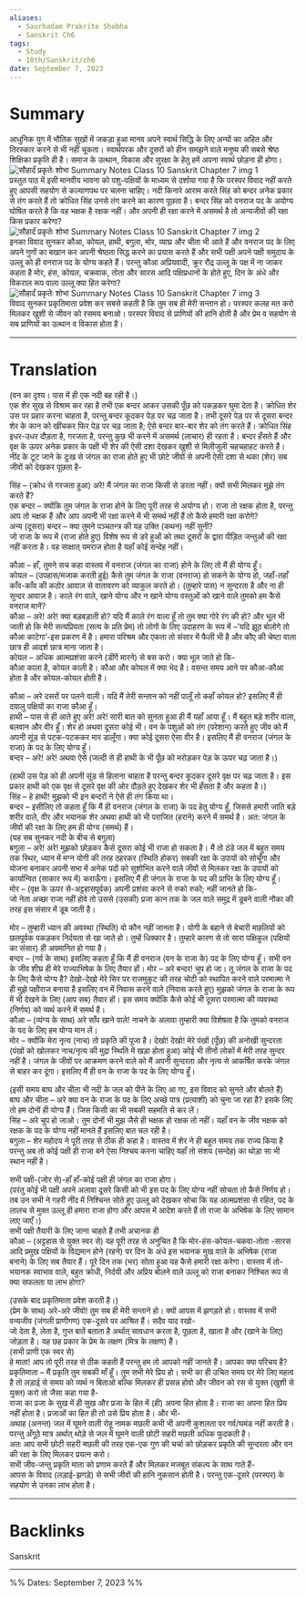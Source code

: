 ```yaml
---
aliases:
  - Saurhadam Prakrite Shobha
  - Sanskrit Ch6
tags:
  - Study
  - 10th/Sanskrit/ch6
date: September 7, 2023
---
```

# Summary
आधुनिक युग में भौतिक सुखों में जकड़ा हुआ मानव अपने स्वार्थ सिद्धि के लिए अन्यों का अहित और तिरस्कार करने से भी नहीं चूकता। स्वार्थपरक और दूसरों को हीन समझने वाले मनुष्य की सबसे श्रेष्ठ शिक्षिका प्रकृति ही है। समाज के उत्थान, विकास और सुरक्षा के हेतु हमें अपना स्वार्थ छोड़ना ही होगा।  
![सौहार्दं प्रकृतेः शोभा Summary Notes Class 10 Sanskrit Chapter 7 img 1](https://www.learninsta.com/wp-content/uploads/2021/04/%E0%A4%B8%E0%A5%8C%E0%A4%B9%E0%A4%BE%E0%A4%B0%E0%A5%8D%E0%A4%A6%E0%A4%82-%E0%A4%AA%E0%A5%8D%E0%A4%B0%E0%A4%95%E0%A5%83%E0%A4%A4%E0%A5%87%E0%A4%83-%E0%A4%B6%E0%A5%8B%E0%A4%AD%E0%A4%BE-Summary-Notes-Class-10-Sanskrit-Chapter-7-img-1.png)  
प्रस्तुत पाठ में इसी मानवीय भावना को पशु-पक्षियों के माध्यम से दर्शाया गया है कि परस्पर विवाद नहीं करते हुए आपसी सहयोग से कल्याणपथ पर चलना चाहिए। नदी किनारे आराम करते सिंह को बन्दर अनेक प्रकार से तंग करते हैं तो क्रोधित सिंह उनसे तंग करने का कारण पूछता है। बन्दर सिंह को वनराज पद के अयोग्य घोषित करते है कि वह भक्षक है रक्षक नहीं। और अपनी ही रक्षा करने में असमर्थ है तो अन्यजीवों की रक्षा किस प्रकार करेगा?  
![सौहार्दं प्रकृतेः शोभा Summary Notes Class 10 Sanskrit Chapter 7 img 2](https://www.learninsta.com/wp-content/uploads/2021/04/%E0%A4%B8%E0%A5%8C%E0%A4%B9%E0%A4%BE%E0%A4%B0%E0%A5%8D%E0%A4%A6%E0%A4%82-%E0%A4%AA%E0%A5%8D%E0%A4%B0%E0%A4%95%E0%A5%83%E0%A4%A4%E0%A5%87%E0%A4%83-%E0%A4%B6%E0%A5%8B%E0%A4%AD%E0%A4%BE-Summary-Notes-Class-10-Sanskrit-Chapter-7-img-2.png)  
इनका विवाद सुनकर कौआ, कोयल, हाथी, बगुला, मोर, व्याघ्र और चीता भी आते हैं और वनराज पद के लिए अपने गुणों का बखान कर अपनी श्रेष्ठता सिद्ध करने का प्रयास करते हैं और सभी पक्षी अपने पक्षी समुदाय के उल्लू को ही वनराज पद के योग्य कहते हैं। परन्तु कौआ अप्रियवादी, क्रूर रौद्र उल्लू के पक्ष में ना जाकर कहता है मोर, हंस, कोयल, चक्रवाक, तोता और सारस आदि पक्षिप्रधानों के होते हुए, दिन के अंधे और विकराल रूप वाला उल्लू क्या हित करेगा?  
![सौहार्दं प्रकृतेः शोभा Summary Notes Class 10 Sanskrit Chapter 7 img 3](https://www.learninsta.com/wp-content/uploads/2021/04/%E0%A4%B8%E0%A5%8C%E0%A4%B9%E0%A4%BE%E0%A4%B0%E0%A5%8D%E0%A4%A6%E0%A4%82-%E0%A4%AA%E0%A5%8D%E0%A4%B0%E0%A4%95%E0%A5%83%E0%A4%A4%E0%A5%87%E0%A4%83-%E0%A4%B6%E0%A5%8B%E0%A4%AD%E0%A4%BE-Summary-Notes-Class-10-Sanskrit-Chapter-7-img-3.png)  
विवाद सुनकर प्रकृतिमाता प्रवेश कर सबसे कहती है कि तुम सब ही मेरी सन्तान हो। परस्पर कलह मत करो मिलकर खुशी से जीवन को रसमय बनाओ। परस्पर विवाद से प्राणियों की हानि होती है और प्रेम व सहयोग से सब प्राणियों का उत्थान व विकास होता है।

---
# Translation
(वन का दृश्य। पास में ही एक नदी बह रही है।)  
एक शेर सुख से विश्राम कर रहा है तभी एक बन्दर आकर उसकी पूँछ को पकड़कर घुमा देता है। क्रोधित शेर उस पर प्रहार करना चाहता है, परन्तु बन्दर कूदकर पेड़ पर चढ़ जाता है। तभी दूसरे पेड़ पर से दूसरा बन्दर शेर के कान को खींचकर फिर पेड़ पर चढ़ जाता है; ऐसे बन्दर बार-बार शेर को तंग करते हैं। क्रोधित सिंह इधर-उधर दौड़ता है, गरजता है, परन्तु कुछ भी करने में असमर्थ (लाचार) ही रहता है। बन्दर हँसते हैं और वृक्ष के ऊपर अनेक प्रकार के पक्षी भी शेर की ऐसी दशा देखकर खुशी से मिलीजुली चहचहाहट करते हैं।  
नींद के टूट जाने के दुःख से जंगल का राजा होते हुए भी छोटे जीवों से अपनी ऐसी दशा से थका (शेर) सब जीवों को देखकर पूछता है-

सिंह – (क्रोध से गरजता हुआ) अरे! मैं जंगल का राजा किसी से डरता नहीं। क्यों सभी मिलकर मुझे तंग करते हैं?  
एक बन्दर – क्योंकि तुम जंगल के राजा होने के लिए पूरी तरह से अयोग्य हो। राजा तो रक्षक होता है, परन्तु आप तो भक्षक हैं और आप अपनी भी रक्षा करने में भी समर्थ नहीं हैं तो कैसे हमारी रक्षा करोगे?  
अन्य (दूसरा) बन्दर – क्या तुमने पञ्चतन्त्र की यह उक्ति (कथन) नहीं सुनी?  
जो राजा के रूप में (राजा होते हुए) विशेष रूप से डरे हुओं को तथा दूसरों के द्वारा पीड़ित जन्तुओं की रक्षा नहीं करता है। वह साक्षात् यमराज होता है यहाँ कोई सन्देह नहीं। 

कौआ – हाँ, तुमने सच कहा वास्तव में वनराज (जंगल का राजा) होने के लिए तो मैं ही योग्य हूँ।  
कोयल – (उपहास/मजाक करती हुई) कैसे तुम जंगल के राजा (वनराज) हो सकने के योग्य हो, जहाँ-तहाँ काँव-काँव की कठोर आवाज़ से वातावरण को व्याकुल करते हो। (तुम्हारे पास) न सुन्दरता है और ना ही सुन्दर आवाज़ है। काले रंग वाले, खाने योग्य और न खाने योग्य वस्तुओं को खाने वाले तुमको हम कैसे वनराज मानें?  
कौआ – अरे! अरे! क्या बड़बड़ाती हो? यदि मैं काले रंग वाला हूँ तो तुम क्या गोरे रंग की हो? और भूल भी जाती हो कि मेरी सत्यप्रियता (सत्य के प्रति प्रेम) तो लोगों के लिए उदाहरण के रूप में –’यदि झूठ बोलोगे तो कौआ काटेगा’-इस प्रकरण में है। हमारा परिश्रम और एकता तो संसार में फैली भी है और कौए की चेष्टा वाला छात्र ही आदर्श छात्र माना जाता है।  
कोयल – अधिक आत्मप्रशंसा करने (डींगें मारने) से बस करो। क्या भूल जाते हो कि-  
कौआ काला है, कोयल काली है। कौआ और कोयल में क्या भेद है। वसन्त समय आने पर कौआ-कौआ होता है और कोयल-कोयल होती है।

कौआ – अरे दसरों पर पलने वाली। यदि मैं तेरी सन्तान को नहीं पालूँ तो कहाँ कोयल हो? इसलिए मैं ही दयालु पक्षियों का राजा कौआ हूँ।  
हाथी – पास से ही आते हुए अरे! अरे! सारी बात को सुनता हुआ ही मैं यहाँ आया हूँ। मैं बहुत बड़े शरीर वाला, बलवान और वीर हूँ। शेर हो अथवा दूसरा कोई भी। वन के पशुओं को तंग (परेशान) करते हुए जीव को मैं अपनी सूंड से पटक-पटककर मार डालूँगा। क्या कोई दूसरा ऐसा वीर है। इसलिए मैं ही वनराज (जंगल के  
राजा) के पद के लिए योग्य हूँ।  
बन्दर – अरे! अरे! अथवा ऐसे (जल्दी से ही हाथी के भी पूँछ को मरोड़कर पेड़ के ऊपर चढ़ जाता है।)

(हाथी उस पेड़ को ही अपनी सूंड से हिलाना चाहता है परन्तु बन्दर कूदकर दूसरे वृक्ष पर चढ़ जाता है। इस प्रकार हाथी को एक वृक्ष से दूसरे वृक्ष की ओर दौड़ते हुए देखकर शेर भी हँसता है और कहता है।)  
सिंह – हे हाथी! मुझको भी इन बन्दरों ने ऐसे ही तंग किया था।  
बन्दर – इसीलिए तो कहता हूँ कि मैं ही वनराज (जंगल के राजा) के पद हेतु योग्य हूँ, जिससे हमारी जाति बड़े शरीर वाले, वीर और भयानक शेर अथवा हाथी को भी पराजित (हराने) करने में समर्थ है। अत: जंगल के जीवों की रक्षा के लिए हम ही योग्य (समर्थ) हैं।  
(यह सब सुनकर नदी के बीच से बगुला)  
बगुला – अरे! अरे! मुझको छोड़कर कैसे दूसरा कोई भी राजा हो सकता है। मैं तो ठंडे जल में बहुत समय तक स्थिर, ध्यान में मग्न योगी की तरह ठहरकर (स्थिति होकर) सबकी रक्षा के उपायों को सोचूँगा और योजना बनाकर अपनी सभा में अनेक पदों को सुशोभित करने वाले जीवों से मिलकर रक्षा के उपायों को कार्यान्वित (साकार रूप में) कराऊँगा। इसलिए मैं ही जंगल के राजा के पद की प्राप्ति के लिए योग्य हूँ।  
मोर – (वृक्ष के ऊपर से-अट्टहासपूर्वक) अपनी प्रशंसा करने से रुको रुको; नहीं जानते हो कि-  
जो नेता अच्छा राजा नहीं होवे तो उससे (उसकी) प्रजा कान तक के जल वाले समुद्र में डूबने वाली नौका की तरह इस संसार में डूब जाती है।

मोर – तुम्हारी ध्यान की अवस्था (स्थिति) वो कौन नहीं जानता है। योगी के बहाने से बेचारी मछलियों को छलपूर्वक पकड़कर निर्दयता से खा जाते हो। तुम्हें धिक्कार है। तुम्हारे कारण से तो सारा पक्षिकुल (पक्षियों का संसार) ही अपमानित हो गया है।  
बन्दर – (गर्व के साथ) इसलिए कहता हूँ कि मैं ही वनराज (वन के राजा के) पद के लिए योग्य हूँ। सभी वन के जीव शीघ्र ही मेरे राज्याभिषेक के लिए तैयार हों। मोर – अरे बन्दर! चुप हो जा। तू जंगल के राजा के पद के लिए कैसे योग्य है? देखो-देखो मेरे सिर पर राजमुकुट की तरह चोटी को स्थापित करने वाले परमात्मा ने ही मुझे पक्षीराज बनाया है इसलिए वन में निवास करने वाले (निवास करते हुए) मुझको जंगल के राजा के रूप में भी देखने के लिए (आप सब) तैयार हों। इस समय क्योंकि कैसे कोई भी दूसरा परमात्मा की व्यवस्था (निर्णय) को व्यर्थ करने में समर्थ है।  
कौआ – (व्यंग्य के साथ) अरे साँप खाने वाले! नाचने के अलावा तुम्हारी क्या विशेषता है कि तुमको वनराज के पद के लिए हम योग्य मान लें।  
मोर – क्योंकि मेरा नृत्य (नाच) तो प्रकृति की पूजा है। देखो! देखो! मेरे पंखों (पूँछ) की अनोखी सुन्दरता (पंखों को खोलकर नाच/नृत्य की मुद्रा स्थिति में खड़ा होता हुआ) कोई भी तीनों लोकों में मेरी तरह सुन्दर नहीं है। जंगल के जीवों पर आक्रमण करने वाले को मैं अपनी सुन्दरता और नृत्य से आकर्षित करके जंगल से बाहर कर दूंगा। इसलिए मैं ही वन के राजा के पद के लिए योग्य हूँ।

(इसी समय बाघ और चीता भी नदी के जल को पीने के लिए आ गए, इस विवाद को सुनते और बोलते हैं)  
बाघ और चीता – अरे क्या वन के राजा के पद के लिए अच्छे पात्र (प्रत्याशी) को चुना जा रहा है? इसके लिए तो हम दोनों ही योग्य हैं। जिस किसी का भी सबकी सहमति से कर लें।  
सिंह – अरे चुप हो जाओ। तुम दोनों भी मुझ जैसे ही भक्षक हो रक्षक तो नहीं। यहाँ वन के जीव भक्षक को रक्षक के पद के योग्य नहीं मानते हैं इसलिए बात चल रही है।  
बगुला – शेर महोदय ने पूरी तरह से ठीक ही कहा है। वास्तव में शेर ने ही बहुत समय तक राज्य किया है परन्तु अब तो कोई पक्षी ही राजा बने ऐसा निश्चय करना चाहिए यहाँ तो संशय (सन्देह) का थोड़ा सा भी स्थान नहीं है।

सभी पक्षी-(जोर से)-हाँ हाँ-कोई पक्षी ही जंगल का राजा होगा।  
(परंतु कोई भी पक्षी अपने अलावा दूसरे किसी को भी इस पद के लिए योग्य नहीं सोचता तो कैसे निर्णय हो। तब उन सभी ने गहरी नींद में निश्चिन्त सोते हुए उल्लू को देखकर सोचा कि यह आत्मप्रशंसा से रहित, पद के लालच से मुक्त उल्लू ही हमारा राजा होगा और आपस में आदेश करते हैं तो राजा के अभिषेक के लिए सामान लाए जाएँ।)  
सभी पक्षी तैयारी के लिए जाना चाहते हैं तभी अचानक ही  
कौआ – (अट्टहास से युक्त स्वर से) यह पूरी तरह से अनुचित है कि मोर-हंस-कोयल-चकवा-तोता -सारस आदि प्रमुख पक्षियों के विद्यमान होने (रहने) पर दिन के अंधे इस भयानक मुख वाले के अभिषेक (राजा बनाने) के लिए सब तैयार हैं। पूरे दिन तक (भर) सोता हुआ यह कैसे हमारी रक्षा करेगा। वास्तव में तो-  
भयानक स्वाभाव वाले, बहुत क्रोधी, निर्दयी और अप्रिय बोलने वाले उल्लू को राजा बनाकर निश्चित रूप से क्या सफलता या लाभ होगा?

(उसके बाद प्रकृतिमाता प्रवेश करती है।)  
(प्रेम के साथ) अरे-अरे जीवो! तुम सब ही मेरी सन्ताने हो। क्यों आपस में झगड़ते हो। वास्तव में सभी वन्यजीव (जंगली प्राणीगण) एक-दूसरे पर आश्रित हैं। सदैव याद रखो-  
जो देता है, लेता है, गुप्त बातें बताता है अर्थात् सावधान करता है, पूछता है, खाता है और (खाने के लिए) जोड़ता है। यह छह प्रकार के प्रेम के लक्षण (मित्र के लक्षण) हैं।  
(सभी प्राणी एक स्वर से)  
हे माता! आप तो पूरी तरह से ठीक कहती हैं परन्तु हम तो आपको नहीं जानते हैं। आपका क्या परिचय है?  
प्रकृतिमाता – मैं प्रकृति तुम सबकी माँ हूँ। तुम सभी मेरे प्रिय हो। सभी का ही उचित समय पर मेरे लिए महत्व है तो लड़ाई से समय को व्यर्थ न बिताओ बल्कि मिलकर ही प्रसन्न होवो और जीवन को रस से युक्त (खुशी से युक्त) करो तो जैसा कहा गया है-  
राजा का प्रजा के सुख में ही सुख और प्रजा के हित में (ही) अपना हित होता है। राजा का अपना हित प्रिय नहीं होता है। प्रजाओं का हित ही तो उसे प्रिय होता है। और भी-  
अथाह (अनन्त) जल में घूमने वाली रोहू नामक मछली कभी भी अपनी कुशलता पर गर्व/घमंड नहीं करती है। परन्तु अँगूठे मात्र अर्थात् थोड़े से जल में घूमने वाली छोटी सहरी मछली अधिक फुदकती है।  
अतः आप सभी छोटी सहरी मछली की तरह एक-एक गुण की चर्चा को छोड़कर प्रकृति की सुन्दरता और वन की रक्षा के लिए मिलकर प्रयत्न करो।  
सभी जीव-जन्तु प्रकृति माता को प्रणाम करते हैं और मिलकर मजबूत संकल्प के साथ गाते हैं-  
आपस के विवाद (लड़ाई-झगड़े) से सभी जीवों की हानि नुकसान होती है। परन्तु एक-दूसरे (परस्पर) के सहयोग से उनका लाभ होता है।

---
# Backlinks
Sanskrit

---

%%
Dates: September 7, 2023
%%